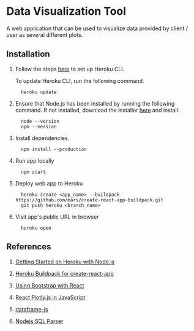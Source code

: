 # Data Visualization Tool

 A web application that can be used to visualize data provided by client / user as several different plots.

## Installation

1. Follow the steps [here](https://devcenter.heroku.com/articles/getting-started-with-python#set-up) to set up Heroku CLI.
   
   To update Heroku CLI, run the following command.

         heroku update

2. Ensure that Node.js has been installed by running the following command. If not installed, download the installer [here](https://nodejs.org/en/download/) and install.

         node --version
         npm --version

3. Install dependencies.

         npm install --production
      
3. Run app locally
   
         npm start
      
4. Deploy web app to Heroku

         heroku create <app_name> --buildpack https://github.com/mars/create-react-app-buildpack.git
         git push heroku <branch_name>

5. Visit app's public URL in browser

         heroku open


## References

1. [Getting Started on Heroku with Node.js](https://devcenter.heroku.com/articles/getting-started-with-nodejs)

2. [Heroku Buildpack for create-react-app](https://elements.heroku.com/buildpacks/nhutphuongit/create-react-app-buildpack)

3. [Using Bootstrap with React](https://blog.logrocket.com/how-to-use-bootstrap-with-react-a354715d1121/)

4. [React Plotly.js in JavaScript](https://github.com/plotly/react-plotly.js/)

5. [dataframe-js](https://gmousse.gitbooks.io/dataframe-js/content/#presentation)

6. [Nodejs SQL Parser](https://github.com/taozhi8833998/node-sql-parser)